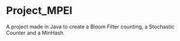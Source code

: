 # Project_MPEI
A project made in Java to create a Bloom Filter counting, a Stochastic Counter and a MinHash

